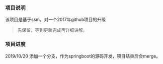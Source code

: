 ### 项目说明  
该项目是基于ssm，对一个2017年github项目的升级  

> 先保留，等到更新完成再详细讲解。  

### 项目进度  
2019/10/20 添加一个分支，作为springboot的源码开发，项目结束后会merge。
